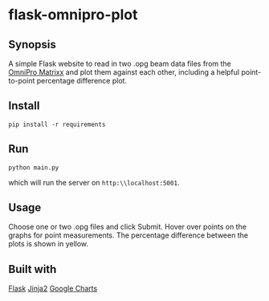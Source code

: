 # flask-omnipro-plot

Synopsis
--------
A simple Flask website to read in two .opg beam data files from the [OmniPro Matrixx](http://www.iba-dosimetry.com/complete-solutions/radiotherapy/imrt-igrt-rotational-qa/matrixxes) and plot them against each other, including a helpful point-to-point percentage difference plot.


Install
--------
```
pip install -r requirements
```

Run
--------
```
python main.py
```
which will run the server on `http:\\localhost:5001`.

Usage
--------
Choose one or two .opg files and click Submit. Hover over points on the graphs for point measurements. The percentage difference between the plots is shown in yellow.

Built with
------------
[Flask](http://flask.pocoo.org/)
[Jinja2](http://jinja.pocoo.org/docs/2.9/)
[Google Charts](https://developers.google.com/chart/)
